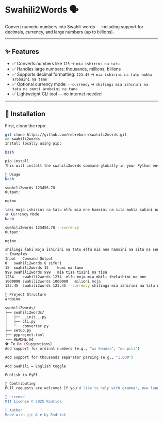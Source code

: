# Swahili2Words 🗣️

Convert numeric numbers into Swahili words — including support for decimals, currency, and large numbers (up to billions).

---

## ✨ Features

- ✅ Converts numbers like `123` → `mia ishirini na tatu`
- ✅ Handles large numbers: thousands, millions, billions
- ✅ Supports decimal formatting: `123.45` → `mia ishirini na tatu nukta arobaini na tano`
- ✅ Optional currency mode: `--currency` → `shilingi mia ishirini na tatu na senti arobaini na tano`
- ✅ Lightweight CLI tool — no internet needed

---

## 🚀 Installation

First, clone the repo:

```bash
git clone https://github.com/rebreborn/swahili2words.git
cd swahili2words
Install locally using pip:

bash

pip install .
This will install the swahili2words command globally in your Python environment.

🔧 Usage
bash

swahili2words 123456.78
Output:

nginx

laki moja ishirini na tatu elfu mia nne hamsini na sita nukta sabini na nane
🪙 Currency Mode
bash

swahili2words 123456.78 --currency
Output:

nginx

shilingi laki moja ishirini na tatu elfu mia nne hamsini na sita na senti sabini na nane
💡 Examples
Input	Command	Output
0	swahili2words 0	sifuri
15	swahili2words 15	kumi na tano
999	swahili2words 999	mia tisa tisini na tisa
1234	swahili2words 1234	elfu moja mia mbili thelathini na nne
1000000	swahili2words 1000000	milioni moja
123.45	swahili2words 123.45 --currency	shilingi mia ishirini na tatu na senti arobaini na tano

📁 Project Structure
arduino

swahili2words/
├── swahili2words/
│   ├── __init__.py
│   ├── cli.py
│   └── converter.py
├── setup.py
├── pyproject.toml
└── README.md
🛠️ To Do (Suggestions)
Add support for ordinal numbers (e.g., "wa kwanza", "wa pili")

Add support for thousands separator parsing (e.g., "1,000")

Add Swahili ↔ English toggle

Publish to PyPI

🤝 Contributing
Pull requests are welcome! If you'd like to help with grammar, new languages, or more features, feel free to fork and improve the tool.

📄 License
MIT License © 2025 Rodrick

🔗 Author
Made with 🇰🇪 & ❤️ by Rodrick

